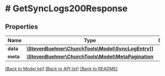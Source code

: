 # # GetSyncLogs200Response

## Properties

Name | Type | Description | Notes
------------ | ------------- | ------------- | -------------
**data** | [**\StevenBuehner\ChurchTools\Model\SyncLogEntry[]**](SyncLogEntry.md) |  | [optional]
**meta** | [**\StevenBuehner\ChurchTools\Model\MetaPagination**](MetaPagination.md) |  | [optional]

[[Back to Model list]](../../README.md#models) [[Back to API list]](../../README.md#endpoints) [[Back to README]](../../README.md)
